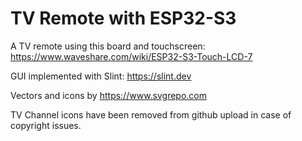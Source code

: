 
# TV Remote with ESP32-S3
A TV remote using this board and touchscreen: https://www.waveshare.com/wiki/ESP32-S3-Touch-LCD-7

GUI implemented with Slint: https://slint.dev

Vectors and icons by https://www.svgrepo.com

TV Channel icons have been removed from github upload in case of copyright issues.